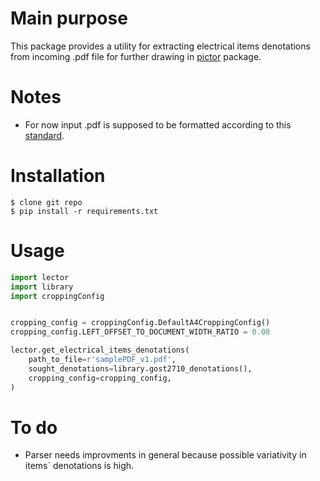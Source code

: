 # Main purpose

This package provides a utility for extracting electrical items denotations from incoming .pdf file for further drawing in [pictor](../pictor/README.md) package.

# Notes

- For now input .pdf is supposed to be formatted according to this [standard](https://library.ontu.edu.ua/assets/pdf/DSTY-GOST/2.701-2008.pdf).

# Installation

    $ clone git repo
    $ pip install -r requirements.txt

# Usage

```python
import lector
import library
import croppingConfig


cropping_config = croppingConfig.DefaultA4CroppingConfig()
cropping_config.LEFT_OFFSET_TO_DOCUMENT_WIDTH_RATIO = 0.08

lector.get_electrical_items_denotations(
    path_to_file=r'samplePDF_v1.pdf',
    sought_denotations=library.gost2710_denotations(),
    cropping_config=cropping_config,
)
```

# To do

- Parser needs improvments in general because possible variativity in items` denotations is high.
